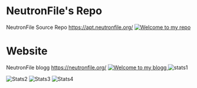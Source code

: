 # NeutronFile's Repo
NeutronFile Source Repo https://apt.neutronfile.org/
<a href="https://apt.neutronfile.org/" target="_blank">
	<img src="https://i.imgur.com/RR30AwK.png" alt="Welcome to my repo" style="height: auto !important;width: auto !important;" >
</a>
# Website 
NeutronFile blogg
https://neutronfile.org/
<a href="https://neutronfile.org/" target="_blank">
	<img src="https://i.imgur.com/8KJxkkW.jpg" alt="Welcome to my blogg" style="height: auto !important;width: auto !important;" >
</a>
![stats1](https://github-readme-stats.vercel.app/api?username=elhizazi1&theme=radical&show_icons=true&count_private=true)

![Stats2](https://github-profile-summary-cards.vercel.app/api/cards/repos-per-language?username=elhizazi1&theme=solarized_dark)
![Stats3](https://github-profile-summary-cards.vercel.app/api/cards/most-commit-language?username=elhizazi1&theme=solarized_dark)
![Stats4](https://github-profile-summary-cards.vercel.app/api/cards/profile-details?username=elhizazi1&theme=solarized_dark)


